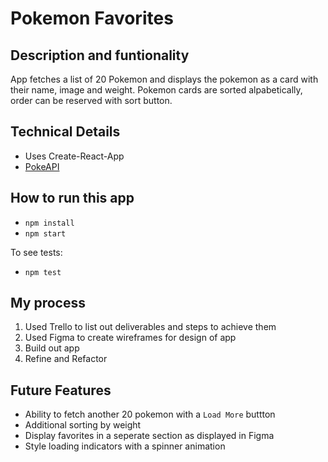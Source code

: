 # Pokemon Favorites
 
## Description and funtionality 
App fetches a list of 20 Pokemon and displays the pokemon as a card with their name, image and weight. Pokemon cards are sorted alpabetically, order can be reserved with sort button.  

## Technical Details

- Uses Create-React-App 
- [PokeAPI](https://pokeapi.co/)

## How to run this app 

- `npm install` 
- `npm start` 

To see tests: 
- `npm test`

## My process
1. Used Trello to list out deliverables and steps to achieve them 
2. Used Figma to create wireframes for design of app
3. Build out app 
4. Refine and Refactor 

## Future Features 
- Ability to fetch another 20 pokemon with a `Load More` buttton
- Additional sorting by weight
- Display favorites in a seperate section as displayed in Figma
- Style loading indicators with a spinner animation 
